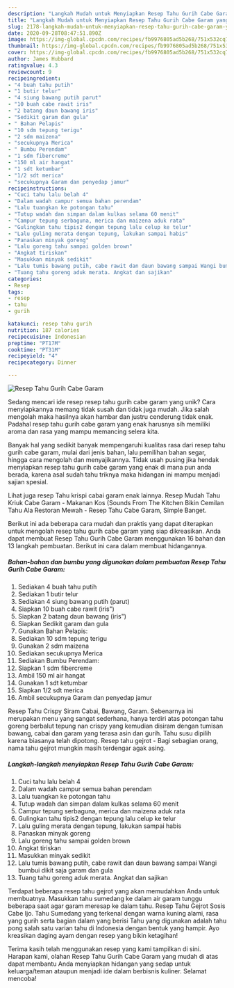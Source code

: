 ```yaml
---
description: "Langkah Mudah untuk Menyiapkan Resep Tahu Gurih Cabe Garam yang Menggugah Selera"
title: "Langkah Mudah untuk Menyiapkan Resep Tahu Gurih Cabe Garam yang Menggugah Selera"
slug: 2178-langkah-mudah-untuk-menyiapkan-resep-tahu-gurih-cabe-garam-yang-menggugah-selera
date: 2020-09-28T08:47:51.890Z
image: https://img-global.cpcdn.com/recipes/fb9976805ad5b268/751x532cq70/resep-tahu-gurih-cabe-garam-foto-resep-utama.jpg
thumbnail: https://img-global.cpcdn.com/recipes/fb9976805ad5b268/751x532cq70/resep-tahu-gurih-cabe-garam-foto-resep-utama.jpg
cover: https://img-global.cpcdn.com/recipes/fb9976805ad5b268/751x532cq70/resep-tahu-gurih-cabe-garam-foto-resep-utama.jpg
author: James Hubbard
ratingvalue: 4.3
reviewcount: 9
recipeingredient:
- "4 buah tahu putih"
- "1 butir telur"
- "4 siung bawang putih parut"
- "10 buah cabe rawit iris"
- "2 batang daun bawang iris"
- "Sedikit garam dan gula"
- " Bahan Pelapis"
- "10 sdm tepung terigu"
- "2 sdm maizena"
- "secukupnya Merica"
- " Bumbu Perendam"
- "1 sdm fibercreme"
- "150 ml air hangat"
- "1 sdt ketumbar"
- "1/2 sdt merica"
- "secukupnya Garam dan penyedap jamur"
recipeinstructions:
- "Cuci tahu lalu belah 4"
- "Dalam wadah campur semua bahan perendam"
- "Lalu tuangkan ke potongan tahu"
- "Tutup wadah dan simpan dalam kulkas selama 60 menit"
- "Campur tepung serbaguna, merica dan maizena aduk rata"
- "Gulingkan tahu tipis2 dengan tepung lalu celup ke telur"
- "Lalu guling merata dengan tepung, lakukan sampai habis"
- "Panaskan minyak goreng"
- "Lalu goreng tahu sampai golden brown"
- "Angkat tiriskan"
- "Masukkan minyak sedikit"
- "Lalu tumis bawang putih, cabe rawit dan daun bawang sampai Wangi bumbui dikit saja garam dan gula"
- "Tuang tahu goreng aduk merata. Angkat dan sajikan"
categories:
- Resep
tags:
- resep
- tahu
- gurih

katakunci: resep tahu gurih 
nutrition: 187 calories
recipecuisine: Indonesian
preptime: "PT17M"
cooktime: "PT31M"
recipeyield: "4"
recipecategory: Dinner

---
```



![Resep Tahu Gurih Cabe Garam](https://img-global.cpcdn.com/recipes/fb9976805ad5b268/751x532cq70/resep-tahu-gurih-cabe-garam-foto-resep-utama.jpg)

Sedang mencari ide resep resep tahu gurih cabe garam yang unik? Cara menyiapkannya memang tidak susah dan tidak juga mudah. Jika salah mengolah maka hasilnya akan hambar dan justru cenderung tidak enak. Padahal resep tahu gurih cabe garam yang enak harusnya sih memiliki aroma dan rasa yang mampu memancing selera kita.

Banyak hal yang sedikit banyak mempengaruhi kualitas rasa dari resep tahu gurih cabe garam, mulai dari jenis bahan, lalu pemilihan bahan segar, hingga cara mengolah dan menyajikannya. Tidak usah pusing jika hendak menyiapkan resep tahu gurih cabe garam yang enak di mana pun anda berada, karena asal sudah tahu triknya maka hidangan ini mampu menjadi sajian spesial.

Lihat juga resep Tahu krispi cabai garam enak lainnya. Resep Mudah Tahu Kriuk Cabe Garam - Makanan Kos (Sounds From The Kitchen Bikin Cemilan Tahu Ala Restoran Mewah - Resep Tahu Cabe Garam, Simple Banget.


Berikut ini ada beberapa cara mudah dan praktis yang dapat diterapkan untuk mengolah resep tahu gurih cabe garam yang siap dikreasikan. Anda dapat membuat Resep Tahu Gurih Cabe Garam menggunakan 16 bahan dan 13 langkah pembuatan. Berikut ini cara dalam membuat hidangannya.

<!--inarticleads1-->

##### Bahan-bahan dan bumbu yang digunakan dalam pembuatan Resep Tahu Gurih Cabe Garam:

1. Sediakan 4 buah tahu putih
1. Sediakan 1 butir telur
1. Sediakan 4 siung bawang putih (parut)
1. Siapkan 10 buah cabe rawit (iris&#34;)
1. Siapkan 2 batang daun bawang (iris&#34;)
1. Siapkan Sedikit garam dan gula
1. Gunakan  Bahan Pelapis:
1. Sediakan 10 sdm tepung terigu
1. Gunakan 2 sdm maizena
1. Sediakan secukupnya Merica
1. Sediakan  Bumbu Perendam:
1. Siapkan 1 sdm fibercreme
1. Ambil 150 ml air hangat
1. Gunakan 1 sdt ketumbar
1. Siapkan 1/2 sdt merica
1. Ambil secukupnya Garam dan penyedap jamur


Resep Tahu Crispy Siram Cabai, Bawang, Garam. Sebenarnya ini merupakan menu yang sangat sederhana, hanya terdiri atas potongan tahu goreng berbalut tepung nan crispy yang kemudian disiram dengan tumisan bawang, cabai dan garam yang terasa asin dan gurih. Tahu susu dipilih karena biasanya telah dipotong. Resep tahu gejrot - Bagi sebagian orang, nama tahu gejrot mungkin masih terdengar agak asing. 

<!--inarticleads2-->

##### Langkah-langkah menyiapkan Resep Tahu Gurih Cabe Garam:

1. Cuci tahu lalu belah 4
1. Dalam wadah campur semua bahan perendam
1. Lalu tuangkan ke potongan tahu
1. Tutup wadah dan simpan dalam kulkas selama 60 menit
1. Campur tepung serbaguna, merica dan maizena aduk rata
1. Gulingkan tahu tipis2 dengan tepung lalu celup ke telur
1. Lalu guling merata dengan tepung, lakukan sampai habis
1. Panaskan minyak goreng
1. Lalu goreng tahu sampai golden brown
1. Angkat tiriskan
1. Masukkan minyak sedikit
1. Lalu tumis bawang putih, cabe rawit dan daun bawang sampai Wangi bumbui dikit saja garam dan gula
1. Tuang tahu goreng aduk merata. Angkat dan sajikan


Terdapat beberapa resep tahu gejrot yang akan memudahkan Anda untuk membuatnya. Masukkan tahu sumedang ke dalam air garam tunggu beberapa saat agar garam meresap ke dalam tahu. Resep Tahu Gejrot Sosis Cabe Ijo. Tahu Sumedang yang terkenal dengan warna kuning alami, rasa yang gurih serta bagian dalam yang berisi Tahu yang digunakan adalah tahu pong salah satu varian tahu di Indonesia dengan bentuk yang hampir. Ayo kreasikan daging ayam dengan resep yang bikin ketagihan! 

Terima kasih telah menggunakan resep yang kami tampilkan di sini. Harapan kami, olahan Resep Tahu Gurih Cabe Garam yang mudah di atas dapat membantu Anda menyiapkan hidangan yang sedap untuk keluarga/teman ataupun menjadi ide dalam berbisnis kuliner. Selamat mencoba!
